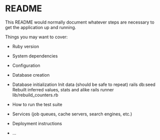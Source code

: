 # README

This README would normally document whatever steps are necessary to get the
application up and running.

Things you may want to cover:

* Ruby version

* System dependencies

* Configuration

* Database creation

* Database initialization
Init data (should be safe to repeat)
rails db:seed
Rebuilt inferred values, stats and alike
rails runner lib/rebuild_counters.rb

* How to run the test suite

* Services (job queues, cache servers, search engines, etc.)

* Deployment instructions

* ...
